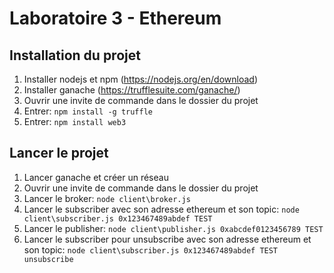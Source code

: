 # Laboratoire 3 - Ethereum

## Installation du projet
1. Installer nodejs et npm (https://nodejs.org/en/download)
2. Installer ganache (https://trufflesuite.com/ganache/)
3. Ouvrir une invite de commande dans le dossier du projet
4. Entrer: `npm install -g truffle`
5. Entrer: `npm install web3`

## Lancer le projet
1. Lancer ganache et créer un réseau
2. Ouvrir une invite de commande dans le dossier du projet
3. Lancer le broker: `node client\broker.js`
4. Lancer le subscriber avec son adresse ethereum et son topic: `node client\subscriber.js 0x123467489abdef TEST`
5. Lancer le publisher: `node client\publisher.js 0xabcdef0123456789 TEST`
6. Lancer le subscriber pour unsubscribe avec son adresse ethereum et son topic: `node client\subscriber.js 0x123467489abdef TEST unsubscribe`
